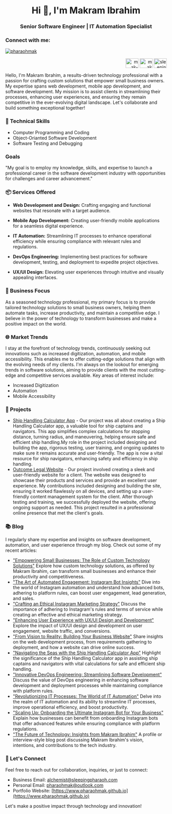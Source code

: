 <h1 align="center">Hi 👋, I'm Makram Ibrahim</h1>
<h3 align="center">Senior Software Engineer | IT Automation Specialist</h3>

<h3 align="left">Connect with me:</h3>

<p align="left"> <a href="https://twitter.com/pharaohmak" target="blank"><img src="https://img.shields.io/twitter/follow/pharaohmak?logo=twitter&style=for-the-badge" alt="pharaohmak" /></a> </p>

<p align="right">
<a href="https://linkedin.com/in/mak-ibrahim" target="blank"><img align="center" src="https://raw.githubusercontent.com/rahuldkjain/github-profile-readme-generator/master/src/images/icons/Social/linked-in-alt.svg" alt="mak-ibrahim" height="30" width="40" /></a>
<a href="https://fb.com/mak ibrahim" target="blank"><img align="center" src="https://raw.githubusercontent.com/rahuldkjain/github-profile-readme-generator/master/src/images/icons/Social/facebook.svg" alt="mak ibrahim" height="30" width="40" /></a>
<a href="https://instagram.com/sleeping.pharaoh" target="blank"><img align="center" src="https://raw.githubusercontent.com/rahuldkjain/github-profile-readme-generator/master/src/images/icons/Social/instagram.svg" alt="sleeping.pharaoh" height="30" width="40" /></a>
</p>

Hello, I'm Makram Ibrahim, a results-driven technology professional with a passion for crafting custom solutions that empower small business owners. My expertise spans web development, mobile app development, and software development. My mission is to assist clients in streamlining their processes, enhancing user experiences, and ensuring they remain competitive in the ever-evolving digital landscape. Let's collaborate and build something exceptional together!

### 🔧 Technical Skills
- Computer Programming and Coding
- Object-Orianted Software Development
- Software Testing and Debugging

### Goals
"My goal is to employ my knowledge, skills, and expertise to launch a professional career in the software development industry with opportunities for challenges and career advancement."

### 📦 Services Offered

- **Web Development and Design:** Crafting engaging and functional websites that resonate with a target audience.

- **Mobile App Development:** Creating user-friendly mobile applications for a seamless digital experience.

- **IT Automation:** Streamlining IT processes to enhance operational efficiency while ensuring compliance with relevant rules and regulations.

- **DevOps Engineering:** Implementing best practices for software development, testing, and deployment to expedite project objectives.

- **UX/UI Design:** Elevating user experiences through intuitive and visually appealing interfaces.

### 💼 Business Focus
As a seasoned technology professional, my primary focus is to provide tailored technology solutions to small business owners, helping them automate tasks, increase productivity, and maintain a competitive edge. I believe in the power of technology to transform businesses and make a positive impact on the world.

### 🌐 Market Trends
I stay at the forefront of technology trends, continuously seeking out innovations such as increased digitization, automation, and mobile accessibility. This enables me to offer cutting-edge solutions that align with the evolving needs of my clients. I'm always on the lookout for emerging trends in software solutions, aiming to provide clients with the most cutting-edge and competitive services available. Key areas of interest include:
- Increased Digitization
- Automation
- Mobile Accessibility

### 🌟 Projects
- [Ship Handling Calculator App](#) - Our project was all about creating a Ship Handling Calculator app, a valuable tool for ship captains and navigators. This app simplifies complex calculations for stopping distance, turning radius, and maneuvering, helping ensure safe and efficient ship handling.My role in the project included designing and building the app, rigorous testing, user training, and ongoing updates to make sure it remains accurate and user-friendly. The app is now a vital resource for ship navigators, enhancing safety and efficiency in ship handling.
- [Outcome Legal Website](#) - Our project involved creating a sleek and user-friendly website for a client. The website was designed to showcase their products and services and provide an excellent user experience. My contributions included designing and building the site, ensuring it worked flawlessly on all devices, and setting up a user-friendly content management system for the client. After thorough testing and training, we successfully deployed the website, offering ongoing support as needed. This project resulted in a professional online presence that met the client's goals.

### 📚 Blog
I regularly share my expertise and insights on software development, automation, and user experience through my blog. Check out some of my recent articles:
- ["Empowering Small Businesses: The Role of Custom Technology Solutions"](#)
 Explore how custom technology solutions, as offered by Makram Ibrahim, can transform small businesses and enhance their productivity and competitiveness.
- ["The Art of Automated Engagement: Instagram Bot Insights"](#)
Dive into the world of Instagram automation and understand how advanced bots, adhering to platform rules, can boost user engagement, lead generation, and sales.
- ["Crafting an Ethical Instagram Marketing Strategy"](#)
Discuss the importance of adhering to Instagram's rules and terms of service while creating an effective and ethical marketing strategy.
- ["Enhancing User Experience with UX/UI Design and Development"](#)
Explore the impact of UX/UI design and development on user engagement, website traffic, and conversions.
- ["From Vision to Reality: Building Your Business Website"](#)
Share insights on the web development process, from requirements gathering to deployment, and how a website can drive online success.
- ["Navigating the Seas with the Ship Handling Calculator App"](#)
Highlight the significance of the Ship Handling Calculator app in assisting ship captains and navigators with vital calculations for safe and efficient ship handling.
- ["Innovative DevOps Engineering: Streamlining Software Development"](#)
Discuss the value of DevOps engineering in enhancing software development and deployment processes while maintaining compliance with platform rules.
- ["Revolutionizing IT Processes: The World of IT Automation"](#)
Delve into the realm of IT automation and its ability to streamline IT processes, improve operational efficiency, and boost productivity.
- ["Scaling Up: Onboarding the Ultimate Instagram Bot for Your Business"](#)
Explain how businesses can benefit from onboarding Instagram bots that offer advanced features while ensuring compliance with platform regulations.
- ["The Future of Technology: Insights from Makram Ibrahim"](#)
A profile or interview-style blog post discussing Makram Ibrahim's vision, intentions, and contributions to the tech industry.

### 📧 Let's Connect
Feel free to reach out for collaboration, inquiries, or just to connect:
- Business Email: [alchemist@sleepingpharaoh.com](mailto:alchemist@sleepingpharaoh.com)
- Personal Email: [pharaohmak@outlook.com](mailto:pharaohmak@outlook.com)
- Portfolio Website: [https://www.pharaohmak.github.io](https://www.pharaohmak.github.io)

Let's make a positive impact through technology and innovation!
